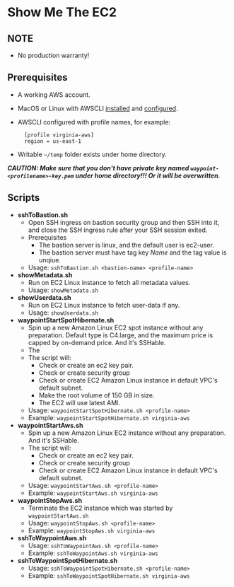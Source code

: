 # Show Me The EC2 #

## NOTE
+ No production warranty!

## Prerequisites
+ A working AWS account.

+ MacOS or Linux with AWSCLI [installed](https://docs.aws.amazon.com/cli/latest/userguide/installing.html) and [configured](https://docs.aws.amazon.com/cli/latest/userguide/cli-chap-getting-started.html).

+ AWSCLI configured with profile names, for example:

		[profile virginia-aws]
		region = us-east-1

+ Writable 	`~/temp` folder exists under home directory. 

***CAUTION: Make sure that you don't have private key named `waypoint-<profilename>-key.pem` under home directory!!! Or it will be overwritten.***

## Scripts
+ **sshToBastion.sh**
	- Open SSH ingress on bastion security group and then SSH into it, and close the SSH ingress rule after your SSH session exited.
	- Prerequisites
		* The bastion server is linux, and the default user is ec2-user.
		* The bastion server must have tag key *Name* and the tag value is unqiue.
	- Usage: `sshToBastion.sh <bastion-name> <profile-name>`
+ **showMetadata.sh**
	- Run on EC2 Linux instance to fetch all metadata values. 
	- Usage: `showMetadata.sh`
+ **showUserdata.sh**
	- Run on EC2 Linux instance to fetch user-data if any.
	- Usage: `showUserdata.sh`
+ **waypointStartSpotHibernate.sh**
	- Spin up a new Amazon Linux EC2 spot instance without any preparation. Default type is C4.large, and the maximum price is capped by on-demand price. And it's SSHable.
	- The 
	- The script will:
		* Check or create an ec2 key pair.
		* Check or create security group
		* Check or create EC2 Amazon Linux instance in default VPC's default subnet.
		* Make the root volume of 150 GB in size.
		* The EC2 will use latest AMI.
	- Usage: `waypointStartSpotHibernate.sh <profile-name>`
	- Example: `waypointStartSpotHibernate.sh virginia-aws`
+ **waypointStartAws.sh**
	- Spin up a new Amazon Linux EC2 instance without any preparation. And it's SSHable.
	- The script will:
		* Check or create an ec2 key pair.
		* Check or create security group
		* Check or create EC2 Amazon Linux instance in default VPC's default subnet.
	- Usage: `waypointStartAws.sh <profile-name>`
	- Example: `waypointStartAws.sh virginia-aws`
+ **waypointStopAws.sh**
	- Terminate the EC2 instance which was started by `waypointStartAws.sh`
	- Usage: `waypointStopAws.sh <profile-name>`
	- Example: `waypointStopAws.sh virginia-aws`
+ **sshToWaypointAws.sh**
	- Usage: `sshToWaypointAws.sh <profile-name>`
	- Example: `sshToWaypointAws.sh virginia-aws`
+ **sshToWaypointSpotHibernate.sh**
	- Usage: `sshToWaypointSpotHibernate.sh <profile-name>`
	- Example: `sshToWaypointSpotHibernate.sh virginia-aws`